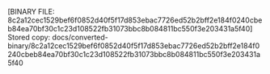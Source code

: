 [BINARY FILE: 8c2a12cec1529bef6f0852d40f5f17d853ebac7726ed52b2bff2e184f0240cbeb84ea70bf30c1c23d108522fb31073bbc8b084811bc550f3e203431a5f40]
Stored copy: docs/converted-binary/8c2a12cec1529bef6f0852d40f5f17d853ebac7726ed52b2bff2e184f0240cbeb84ea70bf30c1c23d108522fb31073bbc8b084811bc550f3e203431a5f40
